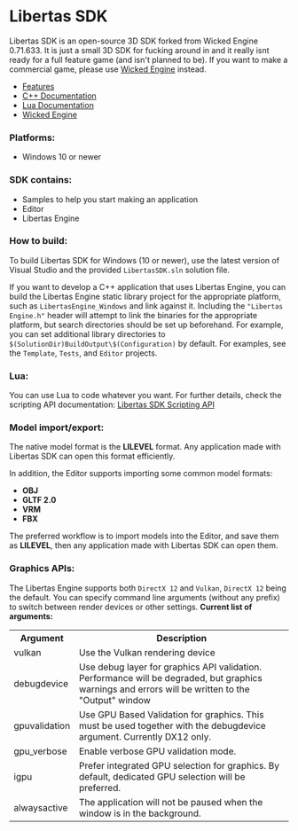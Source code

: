 
# Libertas SDK

Libertas SDK is an open-source 3D SDK forked from Wicked Engine 0.71.633. It is just a small 3D SDK for fucking around in and it really isnt ready for a full feature game (and isn't planned to be). If you want to make a commercial game, please use <a href="https://github.com/turanszkij/WickedEngine">Wicked Engine</a> instead.


- [Features](Features.md)<br/>
- [C++ Documentation](Content/Documentation/WickedEngine-Documentation.md)<br/>
- [Lua Documentation](Content/Documentation/ScriptingAPI-Documentation.md)<br/>
- [Wicked Engine](https://github.com/turanszkij/WickedEngine)<br/>


### Platforms:
- Windows 10 or newer

### SDK contains:
- Samples to help you start making an application
- Editor
- Libertas Engine

### How to build: 

To build Libertas SDK for Windows (10 or newer), use the latest version of Visual Studio and the provided `LibertasSDK.sln` solution file.

If you want to develop a C++ application that uses Libertas Engine, you can build the Libertas Engine static library project for the appropriate platform, such as `LibertasEngine_Windows` and link against it. Including the `"Libertas Engine.h"` header will attempt to link the binaries for the appropriate platform, but search directories should be set up beforehand. For example, you can set additional library directories to `$(SolutionDir)BuildOutput\$(Configuration)` by default. For examples, see the `Template`, `Tests`, and `Editor` projects. 

### Lua:

You can use Lua to code whatever you want.
For further details, check the scripting API documentation: [Libertas SDK Scripting API](Content/Documentation/ScriptingAPI-Documentation.md)


### Model import/export:
The native model format is the <b>LILEVEL</b> format. Any application made with Libertas SDK can open this format efficiently.

In addition, the Editor supports importing some common model formats: 
- <b>OBJ</b>
- <b>GLTF 2.0</b>
- <b>VRM</b>
- <b>FBX</b>

The preferred workflow is to import models into the Editor, and save them as <b>LILEVEL</b>, then any application made with Libertas SDK can open them.<br/>

### Graphics APIs:
 The Libertas Engine supports both `DirectX 12` and `Vulkan`, `DirectX 12` being the default. You can specify command line arguments (without any prefix) to switch between render devices or other settings. <b>Current list of arguments: </b>
<table>
  <tr>
	<th>Argument</th>
	<th>Description</th>
  </tr>
  <tr>
	<td>vulkan</td>
	<td>Use the Vulkan rendering device</td>
  </tr>
  <tr>
	<td>debugdevice</td>
	<td>Use debug layer for graphics API validation. Performance will be degraded, but graphics warnings and errors will be written to the "Output" window</td>
  </tr>
  <tr>
	<td>gpuvalidation</td>
	<td>Use GPU Based Validation for graphics. This must be used together with the debugdevice argument. Currently DX12 only.</td>
  </tr>
  <tr>
	<td>gpu_verbose</td>
	<td>Enable verbose GPU validation mode.</td>
  </tr>
  <tr>
	<td>igpu</td>
	<td>Prefer integrated GPU selection for graphics. By default, dedicated GPU selection will be preferred.</td>
  </tr>
  <tr>
	<td>alwaysactive</td>
	<td>The application will not be paused when the window is in the background.</td>
  </tr>
</table>
